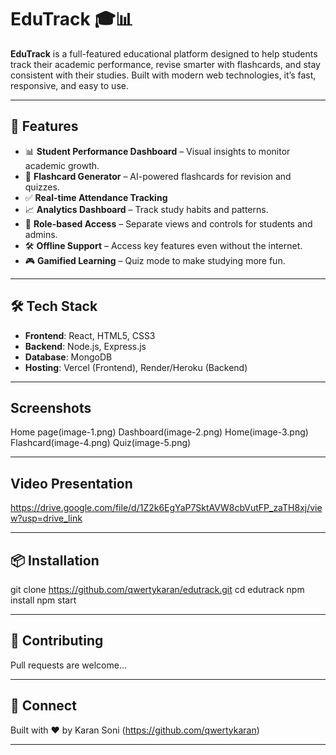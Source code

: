 # EduTrack 🎓📊

**EduTrack** is a full-featured educational platform designed to help students track their academic performance, revise smarter with flashcards, and stay consistent with their studies. Built with modern web technologies, it’s fast, responsive, and easy to use.

---

## 🚀 Features

- 📊 **Student Performance Dashboard** – Visual insights to monitor academic growth.
- 🧠 **Flashcard Generator** – AI-powered flashcards for revision and quizzes.
- ✅ **Real-time Attendance Tracking**
- 📈 **Analytics Dashboard** – Track study habits and patterns.
- 🔐 **Role-based Access** – Separate views and controls for students and admins.
- 🛠️ **Offline Support** – Access key features even without the internet.
- 🎮 **Gamified Learning** – Quiz mode to make studying more fun.

---

## 🛠️ Tech Stack

- **Frontend**: React, HTML5, CSS3
- **Backend**: Node.js, Express.js
- **Database**: MongoDB
- **Hosting**: Vercel (Frontend), Render/Heroku (Backend)

---

## Screenshots

Home page(image-1.png)
Dashboard(image-2.png)
Home(image-3.png)
Flashcard(image-4.png)
Quiz(image-5.png)

---
## Video Presentation

https://drive.google.com/file/d/1Z2k6EgYaP7SktAVW8cbVutFP_zaTH8xj/view?usp=drive_link

---

## 📦 Installation

git clone https://github.com/qwertykaran/edutrack.git
cd edutrack
npm install
npm start

---

## 🙌 Contributing

Pull requests are welcome...

---

## 🔗 Connect

Built with ❤️ by Karan Soni (https://github.com/qwertykaran)

---
